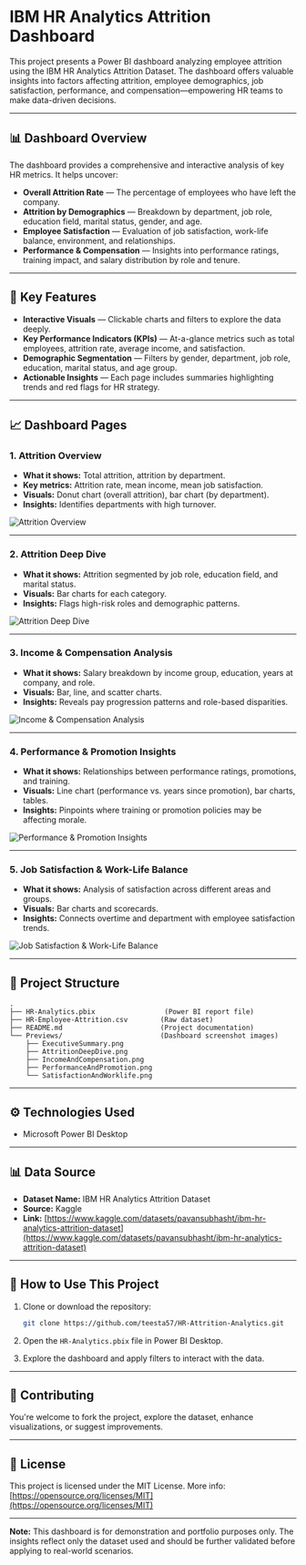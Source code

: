 
# IBM HR Analytics Attrition Dashboard

This project presents a Power BI dashboard analyzing employee attrition using the IBM HR Analytics Attrition Dataset. The dashboard offers valuable insights into factors affecting attrition, employee demographics, job satisfaction, performance, and compensation—empowering HR teams to make data-driven decisions.

---

## 📊 Dashboard Overview

The dashboard provides a comprehensive and interactive analysis of key HR metrics. It helps uncover:

* **Overall Attrition Rate** — The percentage of employees who have left the company.
* **Attrition by Demographics** — Breakdown by department, job role, education field, marital status, gender, and age.
* **Employee Satisfaction** — Evaluation of job satisfaction, work-life balance, environment, and relationships.
* **Performance & Compensation** — Insights into performance ratings, training impact, and salary distribution by role and tenure.

---

## 🚀 Key Features

* **Interactive Visuals** — Clickable charts and filters to explore the data deeply.
* **Key Performance Indicators (KPIs)** — At-a-glance metrics such as total employees, attrition rate, average income, and satisfaction.
* **Demographic Segmentation** — Filters by gender, department, job role, education, marital status, and age group.
* **Actionable Insights** — Each page includes summaries highlighting trends and red flags for HR strategy.

---

## 📈 Dashboard Pages

### 1. Attrition Overview

* **What it shows:** Total attrition, attrition by department.
* **Key metrics:** Attrition rate, mean income, mean job satisfaction.
* **Visuals:** Donut chart (overall attrition), bar chart (by department).
* **Insights:** Identifies departments with high turnover.

![Attrition Overview](Previews/ExecutiveSummary.png)

---

### 2. Attrition Deep Dive

* **What it shows:** Attrition segmented by job role, education field, and marital status.
* **Visuals:** Bar charts for each category.
* **Insights:** Flags high-risk roles and demographic patterns.

![Attrition Deep Dive](Previews/AttritionDeepDive.png)

---

### 3. Income & Compensation Analysis

* **What it shows:** Salary breakdown by income group, education, years at company, and role.
* **Visuals:** Bar, line, and scatter charts.
* **Insights:** Reveals pay progression patterns and role-based disparities.

![Income & Compensation Analysis](Previews/IncomeAndCompensation.png)

---

### 4. Performance & Promotion Insights

* **What it shows:** Relationships between performance ratings, promotions, and training.
* **Visuals:** Line chart (performance vs. years since promotion), bar charts, tables.
* **Insights:** Pinpoints where training or promotion policies may be affecting morale.

![Performance & Promotion Insights](Previews/PerformanceAndPromotion.png)

---

### 5. Job Satisfaction & Work-Life Balance

* **What it shows:** Analysis of satisfaction across different areas and groups.
* **Visuals:** Bar charts and scorecards.
* **Insights:** Connects overtime and department with employee satisfaction trends.

![Job Satisfaction & Work-Life Balance](Previews/SatisfactionAndWorklife.png)

---

## 📂 Project Structure

```
.
├── HR-Analytics.pbix                 (Power BI report file)
├── HR-Employee-Attrition.csv        (Raw dataset)
├── README.md                        (Project documentation)
└── Previews/                        (Dashboard screenshot images)
    ├── ExecutiveSummary.png
    ├── AttritionDeepDive.png
    ├── IncomeAndCompensation.png
    ├── PerformanceAndPromotion.png
    └── SatisfactionAndWorklife.png
```

---

## ⚙️ Technologies Used

* Microsoft Power BI Desktop

---

## 📊 Data Source

* **Dataset Name:** IBM HR Analytics Attrition Dataset
* **Source:** Kaggle
* **Link:** [https://www.kaggle.com/datasets/pavansubhasht/ibm-hr-analytics-attrition-dataset](https://www.kaggle.com/datasets/pavansubhasht/ibm-hr-analytics-attrition-dataset)

---

## 🚀 How to Use This Project

1. Clone or download the repository:

   ```bash
   git clone https://github.com/teesta57/HR-Attrition-Analytics.git
   ```
2. Open the `HR-Analytics.pbix` file in Power BI Desktop.
3. Explore the dashboard and apply filters to interact with the data.

---

## 🤝 Contributing

You're welcome to fork the project, explore the dataset, enhance visualizations, or suggest improvements.

---

## 📄 License

This project is licensed under the MIT License.
More info: [https://opensource.org/licenses/MIT](https://opensource.org/licenses/MIT)

---

**Note:** This dashboard is for demonstration and portfolio purposes only. The insights reflect only the dataset used and should be further validated before applying to real-world scenarios.
